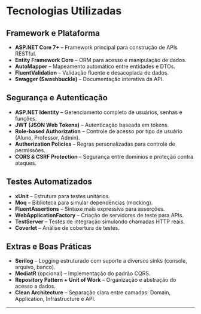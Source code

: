 
# Tecnologias Utilizadas

## Framework e Plataforma
- **ASP.NET Core 7+** – Framework principal para construção de APIs RESTful.
- **Entity Framework Core** – ORM para acesso e manipulação de dados.
- **AutoMapper** – Mapeamento automático entre entidades e DTOs.
- **FluentValidation** – Validação fluente e desacoplada de dados.
- **Swagger (Swashbuckle)** – Documentação interativa da API.

## Segurança e Autenticação
- **ASP.NET Identity** – Gerenciamento completo de usuários, senhas e funções.
- **JWT (JSON Web Tokens)** – Autenticação baseada em tokens.
- **Role-based Authorization** – Controle de acesso por tipo de usuário (Aluno, Professor, Admin).
- **Authorization Policies** – Regras personalizadas para controle de permissões.
- **CORS & CSRF Protection** – Segurança entre domínios e proteção contra ataques.

## Testes Automatizados
- **xUnit** – Estrutura para testes unitários.
- **Moq** – Biblioteca para simular dependências (mocking).
- **FluentAssertions** – Sintaxe mais expressiva para asserções.
- **WebApplicationFactory** – Criação de servidores de teste para APIs.
- **TestServer** – Testes de integração simulando chamadas HTTP reais.
- **Coverlet** – Análise de cobertura de testes.

## Extras e Boas Práticas
- **Serilog** – Logging estruturado com suporte a diversos sinks (console, arquivo, banco).
- **MediatR** (opcional) – Implementação do padrão CQRS.
- **Repository Pattern + Unit of Work** – Organização e abstração do acesso a dados.
- **Clean Architecture** – Separação clara entre camadas: Domain, Application, Infrastructure e API.

---

##